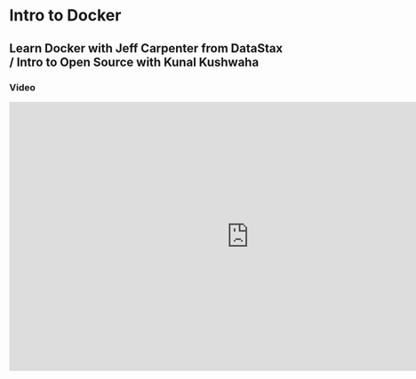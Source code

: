# Intro to Docker

## Learn Docker with Jeff Carpenter from DataStax / Intro to Open Source with Kunal Kushwaha

### Video

 <iframe width="862" height="485" src="https://www.youtube.com/embed/1PZ2dTp8rpg" title="YouTube video player" frameborder="0" allow="accelerometer; autoplay; clipboard-write; encrypted-media; gyroscope; picture-in-picture fullscreen" ></iframe>
